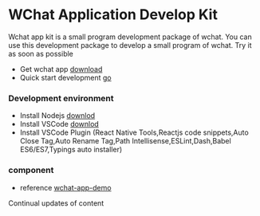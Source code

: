 # WChat Application Develop Kit
Wchat app kit is a small program development package of wchat. You can use this development package to develop a small program of wchat. Try it as soon as possible
* Get wchat app [download](https://h5.wchat.im/#/redpack/973450)
* Quick start development [go](https://github.com/wchatim/wchat-app-demo)

### Development environment
* Install Nodejs [downlod](https://nodejs.org/en/)
* Install VSCode [downlod](https://code.visualstudio.com/)
* Install VSCode Plugin (React Native Tools,Reactjs code snippets,Auto Close Tag,Auto Rename Tag,Path Intellisense,ESLint,Dash,Babel ES6/ES7,Typings auto installer)

### component
* reference [wchat-app-demo](https://github.com/wchatim/wchat-app-demo)

Continual updates of content